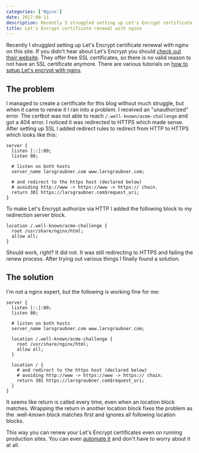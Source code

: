 ```yaml
---
categories: ['Nginx']
date: 2017-08-11
description: Recently I struggled setting up Let's Encrypt certificate renewal with nginx. It would not authorize due to HTTPS redirection. This is how I fixed it.
title: Let's Encrypt certificate renewal with nginx
---
```


Recently I struggled setting up Let's Encrypt certificate renewal with nginx on this site. If you didn't hear about Let's Encrypt you should [check out their website](https://letsencrypt.org/). They offer free SSL certificates, so there is no valid reason to not have an SSL certificate anymore. There are various tutorials on [how to setup Let's encrypt with nginx](https://www.digitalocean.com/community/tutorials/how-to-secure-nginx-with-let-s-encrypt-on-ubuntu-16-04).

## The problem

I managed to create a certificate for this blog without much struggle, but when it came to renew it I ran into a problem. I received an "unauthorized" error. The certbot was not able to reach `/.well-known/acme-challenge` and got a 404 error. I noticed it was redirected to HTTPS which made sense. After setting up SSL I added redirect rules to redirect from HTTP to HTTPS which looks like this:

```nginx
server {
  listen [::]:80;
  listen 80;

  # listen on both hosts
  server_name larsgraubner.com www.larsgraubner.com;

  # and redirect to the https host (declared below)
  # avoiding http://www -> https://www -> https:// chain.
  return 301 https://larsgraubner.com$request_uri;
}
```

To make Let's Encrypt authorize via HTTP I added the following block to my redirection server block.

```nginx
location /.well-known/acme-challenge {
  root /usr/share/nginx/html;
  allow all;
}
```

Should work, right? It did not. It was still redirecting to HTTPS and failing the renew process. After trying out various things I finally found a solution.

## The solution

I'm not a nginx expert, but the following is working fine for me:

```nginx
server {
  listen [::]:80;
  listen 80;

  # listen on both hosts
  server_name larsgraubner.com www.larsgraubner.com;

  location /.well-known/acme-challenge {
    root /usr/share/nginx/html;
    allow all;
  }

  location / {
    # and redirect to the https host (declared below)
    # avoiding http://www -> https://www -> https:// chain.
    return 301 https://larsgraubner.com$request_uri;
  }
}
```

It seems like return is called every time, even when an location block matches. Wrapping the return in another location block fixes the problem as the .well-known block matches first and ignores all following location blocks.

This way you can renew your Let's Encrypt certificates even on running production sites. You can even [automate it](https://www.digitalocean.com/community/tutorials/how-to-secure-nginx-with-let-s-encrypt-on-ubuntu-16-04#step-6-—-setting-up-auto-renewal) and don't have to worry about it at all.
